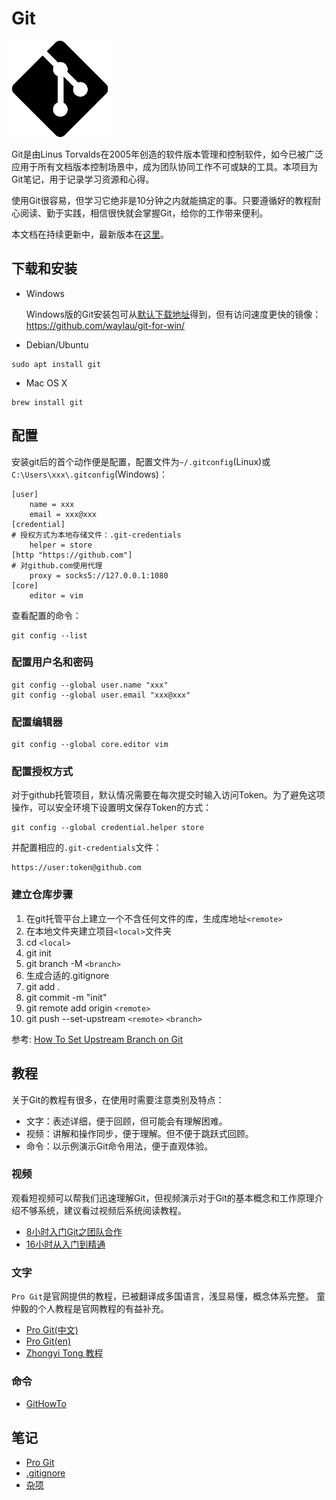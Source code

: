 # Git

<img src="./Git-Icon-Black.png" style="zoom:100%;" />

Git是由Linus Torvalds在2005年创造的软件版本管理和控制软件，如今已被广泛
应用于所有文档版本控制场景中，成为团队协同工作不可或缺的工具。本项目为
Git笔记，用于记录学习资源和心得。

使用Git很容易，但学习它绝非是10分钟之内就能搞定的事。只要遵循好的教程耐
心阅读、勤于实践，相信很快就会掌握Git，给你的工作带来便利。

本文档在持续更新中，最新版本在[这里](https://github.com/yangdaweihit/haohaolearn/blob/master/git/README.md)。

## 下载和安装

- Windows

  Windows版的Git安装包可从[默认下载地址](https://git-scm.com/download/win)得到，但有访问速度更快的镜像：
  https://github.com/waylau/git-for-win/
  
- Debian/Ubuntu

```
sudo apt install git
```

- Mac OS X

```
brew install git
```

## 配置

安装git后的首个动作便是配置，配置文件为`~/.gitconfig`(Linux)或`C:\Users\xxx\.gitconfig`(Windows)：

```
[user]
	name = xxx
	email = xxx@xxx
[credential]
# 授权方式为本地存储文件：.git-credentials
	helper = store
[http "https://github.com"]
# 对github.com使用代理
	proxy = socks5://127.0.0.1:1080
[core]
	editor = vim
```
查看配置的命令：

```
git config --list
```

### 配置用户名和密码

```
git config --global user.name "xxx"
git config --global user.email "xxx@xxx"
```

### 配置编辑器

```
git config --global core.editor vim
```

### 配置授权方式

对于github托管项目，默认情况需要在每次提交时输入访问Token。为了避免这项操作，可以安全环境下设置明文保存Token的方式：

```
git config --global credential.helper store
```

并配置相应的`.git-credentials`文件：

```	
https://user:token@github.com
```

### 建立仓库步骤

1. 在git托管平台上建立一个不含任何文件的库，生成库地址`<remote>`
2. 在本地文件夹建立项目`<local>`文件夹
3. cd `<local>`
4. git init
6. git branch -M `<branch>`
7. 生成合适的.gitignore
8. git add .
9. git commit -m "init"
10. git remote add origin `<remote>`
11. git push --set-upstream `<remote>` `<branch>`

参考: [How To Set Upstream Branch on Git](https://devconnected.com/how-to-set-upstream-branch-on-git/)

## 教程

关于Git的教程有很多，在使用时需要注意类别及特点：

- 文字：表述详细，便于回顾，但可能会有理解困难。
- 视频：讲解和操作同步，便于理解。但不便于跳跃式回顾。
- 命令：以示例演示Git命令用法，便于直观体验。

### 视频

观看短视频可以帮我们迅速理解Git，但视频演示对于Git的基本概念和工作原理介
绍不够系统，建议看过视频后系统阅读教程。

- [8小时入门Git之团队合作](https://www.bilibili.com/video/av46637991/?p=1)
- [16小时从入门到精通](https://www.bilibili.com/video/av59634634/?spm_id_from=333.788.videocard.0)
### 文字

`Pro Git`是官网提供的教程，已被翻译成多国语言，浅显易懂，概念体系完整。
童仲毅的个人教程是官网教程的有益补充。

- [Pro Git(中文)](https://git-scm.com/book/zh/v2)
- [Pro Git(en)](https://git-scm.com/book/en/v2)
- [Zhongyi Tong 教程](https://github.com/geeeeeeeeek/git-recipes)

### 命令

- [GitHowTo](https://githowto.com/)

## 笔记

- [Pro Git](./ProGit.org)
- [.gitignore](./gitignore.md)
- [杂项](./misc.org)


